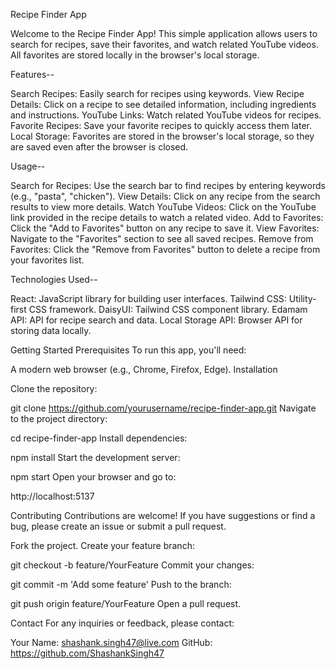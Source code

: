 Recipe Finder App

Welcome to the Recipe Finder App! This simple application allows users to search for recipes, save their favorites, and watch related YouTube videos. All favorites are stored locally in the browser's local storage.

Features--

Search Recipes: Easily search for recipes using keywords.
View Recipe Details: Click on a recipe to see detailed information, including ingredients and instructions.
YouTube Links: Watch related YouTube videos for recipes.
Favorite Recipes: Save your favorite recipes to quickly access them later.
Local Storage: Favorites are stored in the browser's local storage, so they are saved even after the browser is closed.


Usage--


Search for Recipes: Use the search bar to find recipes by entering keywords (e.g., "pasta", "chicken").
View Details: Click on any recipe from the search results to view more details.
Watch YouTube Videos: Click on the YouTube link provided in the recipe details to watch a related video.
Add to Favorites: Click the "Add to Favorites" button on any recipe to save it.
View Favorites: Navigate to the "Favorites" section to see all saved recipes.
Remove from Favorites: Click the "Remove from Favorites" button to delete a recipe from your favorites list.


Technologies Used--

React: JavaScript library for building user interfaces.
Tailwind CSS: Utility-first CSS framework.
DaisyUI: Tailwind CSS component library.
Edamam API: API for recipe search and data.
Local Storage API: Browser API for storing data locally.


Getting Started
Prerequisites
To run this app, you'll need:

A modern web browser (e.g., Chrome, Firefox, Edge).
Installation

Clone the repository:

git clone https://github.com/yourusername/recipe-finder-app.git
Navigate to the project directory:


cd recipe-finder-app
Install dependencies:


npm install
Start the development server:


npm start
Open your browser and go to:


http://localhost:5137



Contributing
Contributions are welcome! If you have suggestions or find a bug, please create an issue or submit a pull request.

Fork the project.
Create your feature branch:

git checkout -b feature/YourFeature
Commit your changes:

git commit -m 'Add some feature'
Push to the branch:

git push origin feature/YourFeature
Open a pull request.


Contact
For any inquiries or feedback, please contact:

Your Name: shashank.singh47@live.com
GitHub: https://github.com/ShashankSingh47